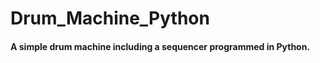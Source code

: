 # Drum_Machine_Python #

#### A simple drum machine including a sequencer programmed in Python. #####

